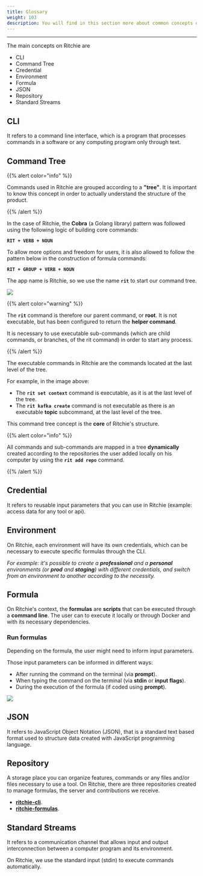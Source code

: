 ```yaml
---
title: Glossary
weight: 103
description: You will find in this section more about common concepts on development field.
---
```


---

The main concepts on Ritchie are

- CLI
- Command Tree
- Credential
- Environment
- Formula
- JSON
- Repository
- Standard Streams

## **CLI**

It refers to a command line interface, which is a program that processes commands in a software or any computing program only through text.

## **Command Tree**

{{% alert color="info" %}}

Commands used in Ritchie are grouped according to a **"tree"**.
It is important to know this concept in order to actually understand the structure of the product.

{{% /alert %}}

In the case of Ritchie, the **Cobra** (a Golang library) pattern was followed using the following logic of building core commands:

**`RIT + VERB + NOUN`**

To allow more options and freedom for users, it is also allowed to follow the pattern below in the construction of formula commands:

**`RIT + GROUP + VERB + NOUN`**

The app name is Ritchie, so we use the name **`rit`** to start our command tree.

![](/shared/arvore-rit.png)

{{% alert color="warning" %}}

The **`rit`** command is therefore our parent command, or **root**. It is not executable, but has been configured to return the **helper command**.

It is necessary to use executable sub-commands (which are child commands, or branches, of the rit command) in order to start any process.

{{% /alert %}}

The executable commands in Ritchie are the commands located at the last level of the tree.

For example, in the image above:

- The **`rit set context`** command is executable, as it is at the last level of the tree.
- The **`rit kafka create`** command is not executable as there is an executable **topic** subcommand, at the last level of the tree.

This command tree concept is the **core** of Ritchie's structure.

{{% alert color="info" %}}

All commands and sub-commands are mapped in a tree **dynamically** created according to the repositories the user added locally on his computer by using the **`rit add repo`** command.

{{% /alert %}}

## **Credential**

It refers to reusable input parameters that you can use in Ritchie (example: access data for any tool or api).

## **Environment**

On Ritchie, each environment will have its own credentials, which can be necessary to execute specific formulas through the CLI.

_For example: it's possible to create a **professional** and a **personal** environments (or **prod** and **staging**) with different credentials, and switch from an environment to another according to the necessity._

## **Formula**

On Ritchie's context, the **formulas** are **scripts** that can be executed through a **command line**. The user can to execute it locally or through Docker and with its necessary dependencies.

### **Run formulas**

Depending on the formula, the user might need to inform input parameters.

Those input parameters can be informed in different ways:

- After running the command on the terminal (via **prompt**).
- When typing the command on the terminal (via **stdin** or **input flags**).
- During the execution of the formula (if coded using **prompt**).

![](/shared/start-end-ritchie.jpg)

## **JSON**

It refers to JavaScript Object Notation (JSON), that is a standard text based format used to structure data created with JavaScript programming language.

## **Repository**

A storage place you can organize features, commands or any files and/or files necessary to use a tool. On Ritchie, there are three repositories created to manage formulas, the server and contributions we receive.

- [**ritchie-cli**](https://github.com/ZupIT/ritchie-cli).
- [**ritchie-formulas**](https://github.com/ZupIT/ritchie-formulas).

## **Standard Streams**

It refers to a communication channel that allows input and output interconnection between a computer program and its environment.

On Ritchie, we use the standard input (stdin) to execute commands automatically.
